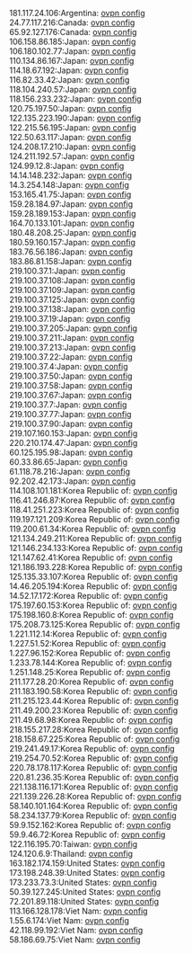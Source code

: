 181.117.24.106:Argentina: [ovpn config](vpn/181_117_24_106.ovpn)  
24.77.117.216:Canada: [ovpn config](vpn/24_77_117_216.ovpn)  
65.92.127.176:Canada: [ovpn config](vpn/65_92_127_176.ovpn)  
106.158.86.185:Japan: [ovpn config](vpn/106_158_86_185.ovpn)  
106.180.102.77:Japan: [ovpn config](vpn/106_180_102_77.ovpn)  
110.134.86.167:Japan: [ovpn config](vpn/110_134_86_167.ovpn)  
114.18.67.192:Japan: [ovpn config](vpn/114_18_67_192.ovpn)  
116.82.33.42:Japan: [ovpn config](vpn/116_82_33_42.ovpn)  
118.104.240.57:Japan: [ovpn config](vpn/118_104_240_57.ovpn)  
118.156.233.232:Japan: [ovpn config](vpn/118_156_233_232.ovpn)  
120.75.197.50:Japan: [ovpn config](vpn/120_75_197_50.ovpn)  
122.135.223.190:Japan: [ovpn config](vpn/122_135_223_190.ovpn)  
122.215.56.195:Japan: [ovpn config](vpn/122_215_56_195.ovpn)  
122.50.63.117:Japan: [ovpn config](vpn/122_50_63_117.ovpn)  
124.208.17.210:Japan: [ovpn config](vpn/124_208_17_210.ovpn)  
124.211.192.57:Japan: [ovpn config](vpn/124_211_192_57.ovpn)  
124.99.12.8:Japan: [ovpn config](vpn/124_99_12_8.ovpn)  
14.14.148.232:Japan: [ovpn config](vpn/14_14_148_232.ovpn)  
14.3.254.148:Japan: [ovpn config](vpn/14_3_254_148.ovpn)  
153.165.41.75:Japan: [ovpn config](vpn/153_165_41_75.ovpn)  
159.28.184.97:Japan: [ovpn config](vpn/159_28_184_97.ovpn)  
159.28.189.153:Japan: [ovpn config](vpn/159_28_189_153.ovpn)  
164.70.133.101:Japan: [ovpn config](vpn/164_70_133_101.ovpn)  
180.48.208.25:Japan: [ovpn config](vpn/180_48_208_25.ovpn)  
180.59.160.157:Japan: [ovpn config](vpn/180_59_160_157.ovpn)  
183.76.56.186:Japan: [ovpn config](vpn/183_76_56_186.ovpn)  
183.86.81.158:Japan: [ovpn config](vpn/183_86_81_158.ovpn)  
219.100.37.1:Japan: [ovpn config](vpn/219_100_37_1.ovpn)  
219.100.37.108:Japan: [ovpn config](vpn/219_100_37_108.ovpn)  
219.100.37.109:Japan: [ovpn config](vpn/219_100_37_109.ovpn)  
219.100.37.125:Japan: [ovpn config](vpn/219_100_37_125.ovpn)  
219.100.37.138:Japan: [ovpn config](vpn/219_100_37_138.ovpn)  
219.100.37.19:Japan: [ovpn config](vpn/219_100_37_19.ovpn)  
219.100.37.205:Japan: [ovpn config](vpn/219_100_37_205.ovpn)  
219.100.37.211:Japan: [ovpn config](vpn/219_100_37_211.ovpn)  
219.100.37.213:Japan: [ovpn config](vpn/219_100_37_213.ovpn)  
219.100.37.22:Japan: [ovpn config](vpn/219_100_37_22.ovpn)  
219.100.37.4:Japan: [ovpn config](vpn/219_100_37_4.ovpn)  
219.100.37.50:Japan: [ovpn config](vpn/219_100_37_50.ovpn)  
219.100.37.58:Japan: [ovpn config](vpn/219_100_37_58.ovpn)  
219.100.37.67:Japan: [ovpn config](vpn/219_100_37_67.ovpn)  
219.100.37.7:Japan: [ovpn config](vpn/219_100_37_7.ovpn)  
219.100.37.77:Japan: [ovpn config](vpn/219_100_37_77.ovpn)  
219.100.37.90:Japan: [ovpn config](vpn/219_100_37_90.ovpn)  
219.107.160.153:Japan: [ovpn config](vpn/219_107_160_153.ovpn)  
220.210.174.47:Japan: [ovpn config](vpn/220_210_174_47.ovpn)  
60.125.195.98:Japan: [ovpn config](vpn/60_125_195_98.ovpn)  
60.33.86.65:Japan: [ovpn config](vpn/60_33_86_65.ovpn)  
61.118.78.216:Japan: [ovpn config](vpn/61_118_78_216.ovpn)  
92.202.42.173:Japan: [ovpn config](vpn/92_202_42_173.ovpn)  
114.108.101.181:Korea Republic of: [ovpn config](vpn/114_108_101_181.ovpn)  
116.41.246.87:Korea Republic of: [ovpn config](vpn/116_41_246_87.ovpn)  
118.41.251.223:Korea Republic of: [ovpn config](vpn/118_41_251_223.ovpn)  
119.197.121.209:Korea Republic of: [ovpn config](vpn/119_197_121_209.ovpn)  
119.200.61.34:Korea Republic of: [ovpn config](vpn/119_200_61_34.ovpn)  
121.134.249.211:Korea Republic of: [ovpn config](vpn/121_134_249_211.ovpn)  
121.146.234.133:Korea Republic of: [ovpn config](vpn/121_146_234_133.ovpn)  
121.147.62.41:Korea Republic of: [ovpn config](vpn/121_147_62_41.ovpn)  
121.186.193.228:Korea Republic of: [ovpn config](vpn/121_186_193_228.ovpn)  
125.135.33.107:Korea Republic of: [ovpn config](vpn/125_135_33_107.ovpn)  
14.46.205.194:Korea Republic of: [ovpn config](vpn/14_46_205_194.ovpn)  
14.52.17.172:Korea Republic of: [ovpn config](vpn/14_52_17_172.ovpn)  
175.197.60.153:Korea Republic of: [ovpn config](vpn/175_197_60_153.ovpn)  
175.198.160.8:Korea Republic of: [ovpn config](vpn/175_198_160_8.ovpn)  
175.208.73.125:Korea Republic of: [ovpn config](vpn/175_208_73_125.ovpn)  
1.221.112.14:Korea Republic of: [ovpn config](vpn/1_221_112_14.ovpn)  
1.227.51.52:Korea Republic of: [ovpn config](vpn/1_227_51_52.ovpn)  
1.227.96.152:Korea Republic of: [ovpn config](vpn/1_227_96_152.ovpn)  
1.233.78.144:Korea Republic of: [ovpn config](vpn/1_233_78_144.ovpn)  
1.251.148.25:Korea Republic of: [ovpn config](vpn/1_251_148_25.ovpn)  
211.177.28.20:Korea Republic of: [ovpn config](vpn/211_177_28_20.ovpn)  
211.183.190.58:Korea Republic of: [ovpn config](vpn/211_183_190_58.ovpn)  
211.215.123.44:Korea Republic of: [ovpn config](vpn/211_215_123_44.ovpn)  
211.49.200.23:Korea Republic of: [ovpn config](vpn/211_49_200_23.ovpn)  
211.49.68.98:Korea Republic of: [ovpn config](vpn/211_49_68_98.ovpn)  
218.155.217.28:Korea Republic of: [ovpn config](vpn/218_155_217_28.ovpn)  
218.158.67.225:Korea Republic of: [ovpn config](vpn/218_158_67_225.ovpn)  
219.241.49.17:Korea Republic of: [ovpn config](vpn/219_241_49_17.ovpn)  
219.254.70.52:Korea Republic of: [ovpn config](vpn/219_254_70_52.ovpn)  
220.78.178.117:Korea Republic of: [ovpn config](vpn/220_78_178_117.ovpn)  
220.81.236.35:Korea Republic of: [ovpn config](vpn/220_81_236_35.ovpn)  
221.138.116.171:Korea Republic of: [ovpn config](vpn/221_138_116_171.ovpn)  
221.139.226.28:Korea Republic of: [ovpn config](vpn/221_139_226_28.ovpn)  
58.140.101.164:Korea Republic of: [ovpn config](vpn/58_140_101_164.ovpn)  
58.234.137.79:Korea Republic of: [ovpn config](vpn/58_234_137_79.ovpn)  
59.9.152.162:Korea Republic of: [ovpn config](vpn/59_9_152_162.ovpn)  
59.9.46.72:Korea Republic of: [ovpn config](vpn/59_9_46_72.ovpn)  
122.116.195.70:Taiwan: [ovpn config](vpn/122_116_195_70.ovpn)  
124.120.6.9:Thailand: [ovpn config](vpn/124_120_6_9.ovpn)  
163.182.174.159:United States: [ovpn config](vpn/163_182_174_159.ovpn)  
173.198.248.39:United States: [ovpn config](vpn/173_198_248_39.ovpn)  
173.233.73.3:United States: [ovpn config](vpn/173_233_73_3.ovpn)  
50.39.127.245:United States: [ovpn config](vpn/50_39_127_245.ovpn)  
72.201.89.118:United States: [ovpn config](vpn/72_201_89_118.ovpn)  
113.166.128.178:Viet Nam: [ovpn config](vpn/113_166_128_178.ovpn)  
1.55.6.174:Viet Nam: [ovpn config](vpn/1_55_6_174.ovpn)  
42.118.99.192:Viet Nam: [ovpn config](vpn/42_118_99_192.ovpn)  
58.186.69.75:Viet Nam: [ovpn config](vpn/58_186_69_75.ovpn)  
